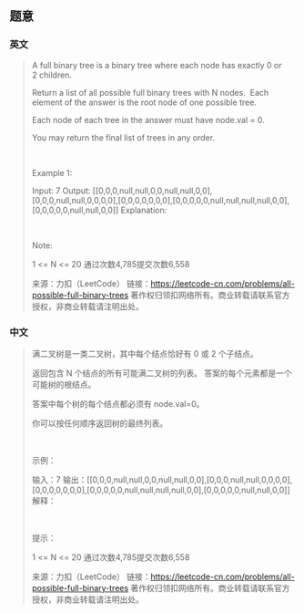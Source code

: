 ## 题意

### 英文

> A full binary tree is a binary tree where each node has exactly 0 or 2 children.
> 
> Return a list of all possible full binary trees with N nodes.  Each element of the answer is the root node of one possible tree.
> 
> Each node of each tree in the answer must have node.val = 0.
> 
> You may return the final list of trees in any order.
> 
>  
> 
> Example 1:
> 
> Input: 7
> Output: [[0,0,0,null,null,0,0,null,null,0,0],[0,0,0,null,null,0,0,0,0],[0,0,0,0,0,0,0],[0,0,0,0,0,null,null,null,null,0,0],[0,0,0,0,0,null,null,0,0]]
> Explanation:
> 
>  
> 
> Note:
> 
> 1 <= N <= 20
> 通过次数4,785提交次数6,558
> 
> 来源：力扣（LeetCode）
> 链接：https://leetcode-cn.com/problems/all-possible-full-binary-trees
> 著作权归领扣网络所有。商业转载请联系官方授权，非商业转载请注明出处。

### 中文

> 满二叉树是一类二叉树，其中每个结点恰好有 0 或 2 个子结点。
> 
> 返回包含 N 个结点的所有可能满二叉树的列表。 答案的每个元素都是一个可能树的根结点。
> 
> 答案中每个树的每个结点都必须有 node.val=0。
> 
> 你可以按任何顺序返回树的最终列表。
> 
>  
> 
> 示例：
> 
> 输入：7
> 输出：[[0,0,0,null,null,0,0,null,null,0,0],[0,0,0,null,null,0,0,0,0],[0,0,0,0,0,0,0],[0,0,0,0,0,null,null,null,null,0,0],[0,0,0,0,0,null,null,0,0]]
> 解释：
> 
>  
> 
> 提示：
> 
> 1 <= N <= 20
> 通过次数4,785提交次数6,558
> 
> 来源：力扣（LeetCode）
> 链接：https://leetcode-cn.com/problems/all-possible-full-binary-trees
> 著作权归领扣网络所有。商业转载请联系官方授权，非商业转载请注明出处。